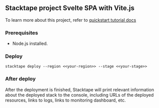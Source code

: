 ## Stacktape project Svelte SPA with Vite.js

To learn more about this project, refer to [quickstart tutorial docs](https://docs.stacktape.com/getting-started/quickstart-tutorials/svelte-spa-vitejs/)

### Prerequisites

- Node.js installed.

### Deploy

```
stacktape deploy --region <<your-region>> --stage <<your-stage>>
```

### After deploy

After the deployment is finished, Stacktape will print relevant information about the deployed stack to the console,
including URLs of the deployed resources, links to logs, links to monitoring dashboard, etc.
